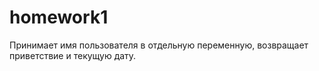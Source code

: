 # homework1
Принимает имя пользователя в отдельную переменную, возвращает приветствие и текущую дату.
